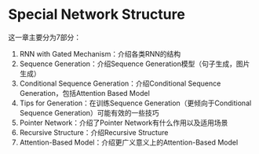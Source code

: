 # Special Network Structure

这一章主要分为7部分：

1. RNN with Gated Mechanism：介绍各类RNN的结构
2. Sequence Generation：介绍Sequence Generation模型（句子生成，图片生成）
3. Conditional Sequence Generation：介绍Conditional Sequence Generation，包括Attention Based Model
4. Tips for Generation：在训练Sequence Generation（更倾向于Conditional Sequence Generation）可能有效的一些技巧
5. Pointer Network：介绍了Pointer Network有什么作用以及适用场景
6. Recursive Structure：介绍Recursive Structure
7. Attention-Based Model：介绍更广义意义上的Attention-Based Model

